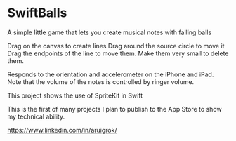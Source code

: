 # SwiftBalls
A simple little game that lets you create musical notes with falling balls

Drag on the canvas to create lines
Drag around the source circle to move it
Drag the endpoints of the line to move them. Make them very small to delete them.

Responds to the orientation and accelerometer on the iPhone and iPad.
Note that the volume of the notes is controlled by ringer volume.

This project shows the use of SpriteKit in Swift

This is the first of many projects I plan to publish to the App Store to show my technical ability.

https://www.linkedin.com/in/aruigrok/
